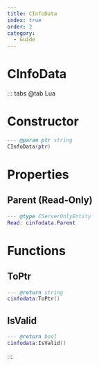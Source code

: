 ```yaml
---
title: CInfoData
index: true
order: 2
category:
  - Guide
---
```


# CInfoData

::: tabs
@tab Lua
# Constructor
```lua
--- @param ptr string
CInfoData(ptr)
```
# Properties
## Parent (Read-Only)
```lua
--- @type CServerOnlyEntity
Read: cinfodata.Parent
```
# Functions
## ToPtr
```lua
--- @return string
cinfodata:ToPtr()
```
## IsValid
```lua
--- @return bool
cinfodata:IsValid()
```

:::